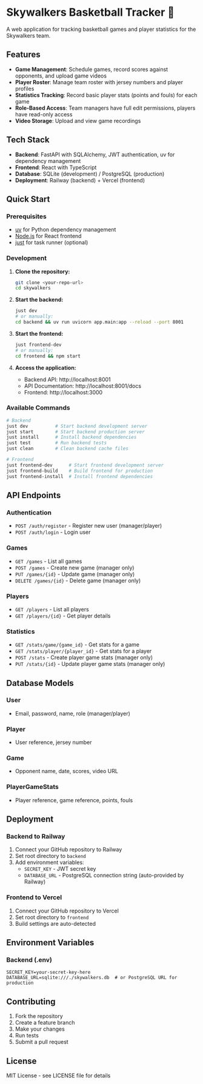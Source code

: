 # Skywalkers Basketball Tracker 🏀

A web application for tracking basketball games and player statistics for the Skywalkers team.

## Features

- **Game Management**: Schedule games, record scores against opponents, and upload game videos
- **Player Roster**: Manage team roster with jersey numbers and player profiles  
- **Statistics Tracking**: Record basic player stats (points and fouls) for each game
- **Role-Based Access**: Team managers have full edit permissions, players have read-only access
- **Video Storage**: Upload and view game recordings

## Tech Stack

- **Backend**: FastAPI with SQLAlchemy, JWT authentication, uv for dependency management
- **Frontend**: React with TypeScript
- **Database**: SQLite (development) / PostgreSQL (production)
- **Deployment**: Railway (backend) + Vercel (frontend)

## Quick Start

### Prerequisites

- [uv](https://docs.astral.sh/uv/) for Python dependency management
- [Node.js](https://nodejs.org/) for React frontend
- [just](https://github.com/casey/just) for task runner (optional)

### Development

1. **Clone the repository:**
   ```bash
   git clone <your-repo-url>
   cd skywalkers
   ```

2. **Start the backend:**
   ```bash
   just dev
   # or manually:
   cd backend && uv run uvicorn app.main:app --reload --port 8001
   ```

3. **Start the frontend:**
   ```bash
   just frontend-dev
   # or manually:
   cd frontend && npm start
   ```

4. **Access the application:**
   - Backend API: http://localhost:8001
   - API Documentation: http://localhost:8001/docs
   - Frontend: http://localhost:3000

### Available Commands

```bash
# Backend
just dev          # Start backend development server
just start        # Start backend production server
just install      # Install backend dependencies
just test         # Run backend tests
just clean        # Clean backend cache files

# Frontend  
just frontend-dev      # Start frontend development server
just frontend-build    # Build frontend for production
just frontend-install  # Install frontend dependencies
```

## API Endpoints

### Authentication
- `POST /auth/register` - Register new user (manager/player)
- `POST /auth/login` - Login user

### Games
- `GET /games` - List all games
- `POST /games` - Create new game (manager only)
- `PUT /games/{id}` - Update game (manager only)
- `DELETE /games/{id}` - Delete game (manager only)

### Players
- `GET /players` - List all players
- `GET /players/{id}` - Get player details

### Statistics
- `GET /stats/game/{game_id}` - Get stats for a game
- `GET /stats/player/{player_id}` - Get stats for a player
- `POST /stats` - Create player game stats (manager only)
- `PUT /stats/{id}` - Update player game stats (manager only)

## Database Models

### User
- Email, password, name, role (manager/player)

### Player
- User reference, jersey number

### Game
- Opponent name, date, scores, video URL

### PlayerGameStats
- Player reference, game reference, points, fouls

## Deployment

### Backend to Railway

1. Connect your GitHub repository to Railway
2. Set root directory to `backend`
3. Add environment variables:
   - `SECRET_KEY` - JWT secret key
   - `DATABASE_URL` - PostgreSQL connection string (auto-provided by Railway)

### Frontend to Vercel

1. Connect your GitHub repository to Vercel
2. Set root directory to `frontend`
3. Build settings are auto-detected

## Environment Variables

### Backend (.env)
```env
SECRET_KEY=your-secret-key-here
DATABASE_URL=sqlite:///./skywalkers.db  # or PostgreSQL URL for production
```

## Contributing

1. Fork the repository
2. Create a feature branch
3. Make your changes
4. Run tests
5. Submit a pull request

## License

MIT License - see LICENSE file for details
